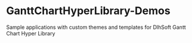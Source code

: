 # GanttChartHyperLibrary-Demos
Sample applications with custom themes and templates for DlhSoft Gantt Chart Hyper Library
